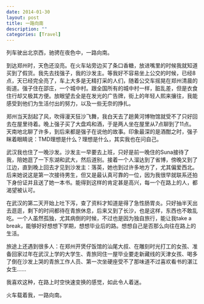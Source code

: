 ```yaml
---
date: 2014-01-30
layout: post
title: 一路向南
description: ""
categories: [Travel]
---
```


列车驶出北京西，驰骋在夜色中，一路向南。

到达郑州时，天色还没亮。在火车站旁边买了条口香糖，放进嘴里的时候我就知道买到了假货。我先去找强子，我的沙发主。等我好不容易坐上公交的时候，已经8点，天已经完全亮了，车上大多是无精打采的人们，随着公交车摇晃在郑州清晨的街道。强子住在邵庄，一个城中村。跟全国所有的城中村一样，脏乱差，但是衣食住行却又极其方便。放眼望去全是在发光的广告牌，街上的年轻人熙来攘往，我能感受到他们为生活付出的努力，以及一些无奈的挣扎。

郑州当天刮起了风，吹得漫天狂沙飞舞，我白天去了趟黄河博物馆就受不了只好回去在屋里待着。晚上强子买了大盘鸡和酒，于是两人坐在屋里从7点聊到了11点。天南地北聊了许多，到后来都是强子在说他的故事。印象最深的是酒酣之时，强子眯着眼睛说：TMD理想是什么？理想是什么，其实我也在问自己。

武汉我也住了一晚沙发。沙发主一早要去上班，只好是前一晚住的Suna接待了我，陪她逛了一下东湖和武大，然后道别。接着一个人溜达到了省博，傍晚又到了江边，直到晚上回去才见到沙发主：落英，她也到过许多地方了，尤其偏爱西北。后来她说这是第一次接待男生，但又是最认真可靠的一位，因为我很早就联系还拍下身份证并且送了她一本书。能得到这样的肯定甚是高兴，每一个在路上的人，都渴望被认可。

在武汉的第二天开始上吐下泻，查了资料才知道是得了急性肠胃炎。只好抽半天出去逛逛，剩下的时间都待在青旅休息，后来又到了长沙，也是这样，东西也不敢乱吃。一个人虽然孤独，尤其病倒的时候，不过也是因为独自旅行，能让我take a break，能够好好想想下学期，想想毕业后的路。想想自己是否那么向往在路上的生活。

旅途上还遇到很多人：在郑州开煲仔饭馆的汕尾大叔、在雕刻时光打工的女孩、准备回家过年在武汉上学的大学生、青旅同住一屋毕业要走新藏线的天津女孩、喝多了倒在沙发上哭的青旅工作人员、第一次坐硬座受不了那味道不过喜欢看书的湛江女生……

我喜欢这种，在路上时空快速变换的感觉，如此令人着迷。

火车载着我，一路向南。

